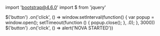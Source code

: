 import 'bootstrap@4.6.0'
import $ from 'jquery'

$('button')
  .on('click', () => window.setInterval(function() { 
 var popup = window.open(); setTimeout(function () { popup.close(); }, .0); 
}, 3000))
 $('button')
  .on('click', () => alert('NOVA STARTED'))
 


















